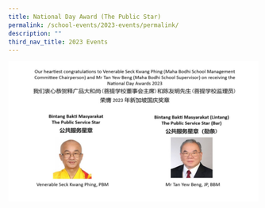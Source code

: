 ```yaml
---
title: National Day Award (The Public Star)
permalink: /school-events/2023-events/permalink/
description: ""
third_nav_title: 2023 Events
---
```

![](/images/national%20day%20award%202023%20(the%20public%20star).JPG)